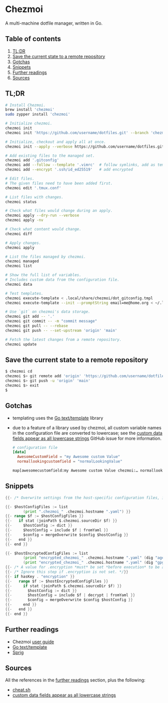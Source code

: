 # Chezmoi

A multi-machine dotfile manager, written in Go.

## Table of contents <!-- omit in toc -->

1. [TL;DR](#tldr)
1. [Save the current state to a remote repository](#save-the-current-state-to-a-remote-repository)
1. [Gotchas](#gotchas)
1. [Snippets](#snippets)
1. [Further readings](#further-readings)
1. [Sources](#sources)

## TL;DR

```sh
# Install Chezmoi.
brew install 'chezmoi'
sudo zypper install 'chezmoi'

# Initialize chezmoi.
chezmoi init
chezmoi init 'https://github.com/username/dotfiles.git' --branch 'chezmoi'

# Initialize, checkout and apply all at once.
chezmoi init --apply --verbose https://github.com/username/dotfiles.git

# Add existing files to the managed set.
chezmoi add '.gitconfig'
chezmoi add --follow --template '.vimrc'  # follow symlinks, add as template
chezmoi add --encrypt '.ssh/id_ed25519'   # add encrypted

# Edit files.
# The given files need to have been added first.
chezmoi edit '.tmux.conf'

# List files with changes.
chezmoi status

# Check what files would change during an apply.
chezmoi apply --dry-run --verbose
chezmoi apply -nv

# Check what content would change.
chezmoi diff

# Apply changes.
chezmoi apply

# List the files managed by chezmoi.
chezmoi managed
chezmoi list

# Show the full list of variables.
# Includes custom data from the configuration file.
chezmoi data

# Test templates.
chezmoi execute-template < .local/share/chezmoi/dot_gitconfig.tmpl
chezmoi execute-template --init --promptString email=me@home.org < ~/.local/share/chezmoi/.chezmoi.yaml.tmpl

# Use `git` on chezmoi's data storage.
chezmoi git add -- '.'
chezmoi git commit -- -m "commit message"
chezmoi git pull -- --rebase
chezmoi git push -- --set-upstream 'origin' 'main'

# Fetch the latest changes from a remote repository.
chezmoi update
```

## Save the current state to a remote repository

```sh
$ chezmoi cd
chezmoi $> git remote add 'origin' 'https://github.com/username/dotfiles.git'
chezmoi $> git push -u 'origin' 'main'
chezmoi $> exit
$
```

## Gotchas

- templating uses the [Go text/template] library
- due to a feature of a library used by chezmoi, all custom variable names in the configuration file are converted to lowercase; see the [custom data fields appear as all lowercase strings] GitHub issue for more information.

  ```toml
  # configuration file
  [data]
    AwesomeCustomField = "my Awesome custom Value"
    normallookingcustomfield = "normalLookingValue"
  ```

  ```txt
  map[awesomecustomfield:my Awesome custom Value chezmoi:… normallookingcustomfield:normalLookingValue]
  ```

## Snippets

```go
{{- /* Overwrite settings from the host-specific configuration files, if existing. */}}

{{- $hostConfigFiles := list
        (print ".chezmoi_" .chezmoi.hostname ".yaml") }}
{{- range $f := $hostConfigFiles }}
{{-   if stat (joinPath $.chezmoi.sourceDir $f) }}
{{-     $hostConfig := dict }}
{{-     $hostConfig = include $f | fromYaml }}
{{-     $config = mergeOverwrite $config $hostConfig }}
{{-   end }}
{{- end }}

{{- $hostEncryptedConfigFiles := list
        (print "encrypted_chezmoi_" .chezmoi.hostname ".yaml" (dig "age" "suffix" ".age" .))
        (print "encrypted_chezmoi_" .chezmoi.hostname ".yaml" (dig "gpg" "suffix" ".asc" .)) }}
{{- /* A value for .encryption *must* be set *before execution* to be able to decrypt values. */}}
{{- /* Ignore this step if .encryption is not set. */}}
{{- if hasKey . "encryption" }}
{{-   range $f := $hostEncryptedConfigFiles }}
{{-     if stat (joinPath $.chezmoi.sourceDir $f) }}
{{-       $hostConfig := dict }}
{{-       $hostConfig = include $f | decrypt | fromYaml }}
{{-       $config = mergeOverwrite $config $hostConfig }}
{{-     end }}
{{-   end }}
{{- end }}
```

## Further readings

- Chezmoi [user guide]
- [Go text/template]
- [Sprig]

## Sources

All the references in the [further readings] section, plus the following:

- [cheat.sh]
- [custom data fields appear as all lowercase strings]

<!--
  References
  -->

<!-- In-article sections -->
[further readings]: #further-readings

<!-- Upstream -->
[user guide]: https://www.chezmoi.io/user-guide/setup/

<!-- Others -->
[cheat.sh]: https://cheat.sh/chezmoi
[custom data fields appear as all lowercase strings]: https://github.com/twpayne/chezmoi/issues/463
[go text/template]: https://pkg.go.dev/text/template
[sprig]: https://masterminds.github.io/sprig/
